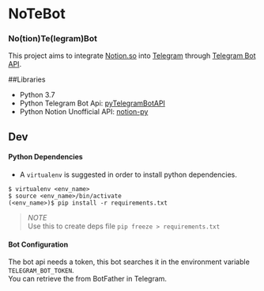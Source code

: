 # NoTeBot

### No(tion)Te(legram)Bot

This project aims to integrate [Notion.so](https://www.notion.so) into [Telegram](https://telegram.org) through [Telegram Bot API](https://core.telegram.org/bots/api).

##Libraries
* Python 3.7
* Python Telegram Bot Api: [pyTelegramBotAPI](https://github.com/eternnoir/pyTelegramBotAPI)
* Python Notion Unofficial API:  [notion-py](https://github.com/jamalex/notion-py)

## Dev
#### Python Dependencies
* A `virtualenv` is suggested in order to install python dependencies. 
```
$ virtualenv <env_name>
$ source <env_name>/bin/activate
(<env_name>)$ pip install -r requirements.txt
```
> *NOTE*  
> Use this to create deps file `pip freeze > requirements.txt`

#### Bot Configuration
The bot api needs a token, this bot searches it in the environment variable `TELEGRAM_BOT_TOKEN`.  
You can retrieve the from BotFather in Telegram.